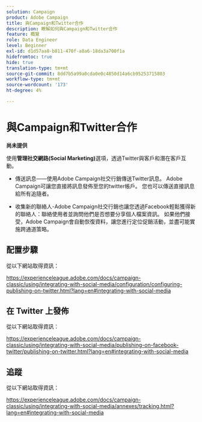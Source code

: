 ```yaml
---
solution: Campaign
product: Adobe Campaign
title: 與Campaign和Twitter合作
description: 瞭解如何與Campaign和Twitter合作
feature: 概覽
role: Data Engineer
level: Beginner
exl-id: d1d57aa8-b811-470f-a8a6-18da3a700f1a
hidefromtoc: true
hide: true
translation-type: tm+mt
source-git-commit: 8dd7b5a99a0cda0e0c4850d14a6cb95253715803
workflow-type: tm+mt
source-wordcount: '173'
ht-degree: 4%

---
```


# 與Campaign和Twitter合作

**尚未提供**

使用&#x200B;**管理社交網路(Social Marketing)**&#x200B;選項，透過Twitter與客戶和潛在客戶互動。

* 傳送訊息——使用Adobe Campaign社交行銷傳送Twitter訊息。 Adobe Campaign可讓您直接將訊息發佈至您的twitter帳戶。 您也可以傳送直接訊息給所有追隨者。

* 收集新的聯絡人-Adobe Campaign社交行銷也讓您透過Facebook輕鬆獲得新的聯絡人：聯絡使用者並詢問他們是否想要分享個人檔案資訊。 如果他們接受，Adobe Campaign會自動恢復資料，讓您進行定位促銷活動，並盡可能實施跨通道策略。

## 配置步驟

從以下網站取得資訊：

https://experienceleague.adobe.com/docs/campaign-classic/using/integrating-with-social-media/configuration/configuring-publishing-on-twitter.html?lang=en#integrating-with-social-media


## 在 Twitter 上發佈

從以下網站取得資訊：

https://experienceleague.adobe.com/docs/campaign-classic/using/integrating-with-social-media/publishing-on-facebook-twitter/publishing-on-twitter.html?lang=en#integrating-with-social-media


## 追蹤

從以下網站取得資訊：

https://experienceleague.adobe.com/docs/campaign-classic/using/integrating-with-social-media/annexes/tracking.html?lang=en#integrating-with-social-media
